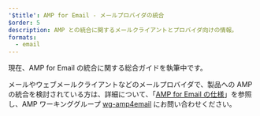 ```yaml
---
'$title': AMP for Email - メールプロバイダの統合
$order: 5
description: AMP との統合に関するメールクライアントとプロバイダ向けの情報。
formats:
  - email
---
```


現在、AMP for Email の統合に関する総合ガイドを執筆中です。

メールやウェブメールクライアントなどのメールプロバイダで、製品への AMP の統合を検討されている方は、詳細について、「[AMP for Email の仕様](../../../documentation/guides-and-tutorials/learn/email-spec/amp-email-format.md?format=email)」を参照し、AMP ワーキンググループ [wg-amp4email](https://github.com/ampproject/wg-amp4email) にお問い合わせください。
